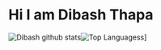 # Hi I am Dibash Thapa


![Dibash github stats](https://github-readme-stats.vercel.app/api?username=dibashthapai&show_icons=true&theme=radical)![Top Languagess](https://github-readme-stats.vercel.app/api/top-langs/?username=dibashthapa&langs_count=8&theme=radical)]
